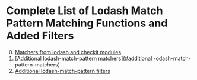 
# Complete List of Lodash Match Pattern Matching Functions and Added Filters

0. [Matchers from lodash and checkit modules](#matchers-from-lodash-and-checkit-modules)
0. [Additional lodash-match-pattern matchers](#additional -odash-match-pattern-matchers)
0. [Additional lodash-match-pattern filters](#additional-lodash-match-pattern-filters)
